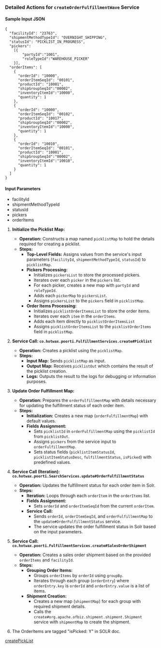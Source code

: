 ### **Detailed Actions for `createOrderFulfillmentWave` Service**

#### Sample Input JSON
```
{
  "facilityId": "23763",
  "shipmentMethodTypeId": "OVERNIGHT_SHIPPING",
  "statusId": "PICKLIST_IN_PROGRESS",
  "pickers": 
    [{
        "partyId":"1001",
        "roleTypeId":"WAREHOUSE_PICKER"
    }],
  "orderItems": [
    {
      "orderId": "10000",
      "orderItemSeqId": "00101",
      "productId": "10001",
      "shipGroupSeqId":"00002",
      "inventoryItemId":"10000",
      "quantity": 1
    },
    {
      "orderId": "10000",
      "orderItemSeqId": "00102",
      "productId": "10017",
      "shipGroupSeqId":"00002",
      "inventoryItemId":"10000",
      "quantity": 1
    },
    {
      "orderId": "10010",
      "orderItemSeqId": "00101",
      "productId": "10001",
      "shipGroupSeqId":"00002",
      "inventoryItemId":"10010",
      "quantity": 1
    }
  ]
}
```

#### Input Parameters

- facilityId
- shipmentMethodTypeId
- statusId
- pickers
- orderItems

1. **Initialize the Picklist Map:**  
   * **Operation:** Constructs a map named `picklistMap` to hold the details required for creating a picklist.  
   * **Steps:**  
     * **Top-Level Fields:** Assigns values from the service's input parameters (`facilityId`, `shipmentMethodTypeId`, `statusId`) to `picklistMap`.  
     * **Pickers Processing:**  
       * Initializes `pickersList` to store the processed pickers.  
       * Iterates over each `picker` in the `pickers` list.  
       * For each picker, creates a new map with `partyId` and `roleTypeId`.  
       * Adds each `pickerMap` to `pickersList`.  
       * Assigns `pickersList` to the `pickers` field in `picklistMap`.  
     * **Order Items Processing:**  
       * Initializes `picklistOrderItemsList` to store the order items.  
       * Iterates over each `item` in the `orderItems`.  
       * Adds each item directly to `picklistOrderItemsList` 
       * Assigns `picklistOrderItemsList` to the `picklistOrderItems` field in `picklistMap`.  
2. **Service Call: `co.hotwax.poorti.FulfillmentServices.create#Picklist`**  
   * **Operation:** Creates a picklist using the `picklistMap`.  
   * **Steps:**  
     * **Input Map:** Sends `picklistMap` as input.  
     * **Output Map:** Receives `picklistOut` which contains the result of the picklist creation.  
     * **Logs:** Outputs the result to the logs for debugging or information purposes.  
3. **Update Order Fulfillment Map:**  
   * **Operation:** Prepares the `orderFulfillmentMap` with details necessary for updating the fulfillment status of each order item.  
   * **Steps:**  
     * **Initialization:** Creates a new map (`orderFulfillmentMap`) with default values.  
     * **Fields Assignment:**  
       * Sets `picklistId` in `orderFulfillmentMap` using the `picklistId` from `picklistOut`.  
       * Assigns `pickers` from the service input to `orderFulfillmentMap`.  
       * Sets status fields (`picklistItemStatusId`, `picklistItemStatusDesc`, `fulfillmentStatus`, `isPicked`) with predefined values.  
4. **Service Call (Iteration): `co.hotwax.poorti.SearchServices.update#OrderFulfillmentStatus`**  
   * **Operation:** Updates the fulfillment status for each order item in Solr.  
   * **Steps:**  
     * **Iteration:** Loops through each `orderItem` in the `orderItems` list.  
     * **Fields Assignment:**  
       * Sets `orderId` and `orderItemSeqId` from the current `orderItem`.  
     * **Service Call:**  
       * Sends `orderId`, `orderItemSeqId`, and `orderFulfillmentMap` to the `update#OrderFulfillmentStatus` service.  
       * The service updates the order fulfillment status in Solr based on the input parameters.  
5. **Service Call: `co.hotwax.poorti.FulfillmentServices.create#SalesOrderShipment`**  
   * **Operation:** Creates a sales order shipment based on the provided `orderItems` and `facilityId`.  
   * **Steps:**  
     * **Grouping Order Items:**  
       * Groups `orderItems` by `orderId` using `groupBy`.  
       * Iterates through each group (`orderEntry`) where `orderEntry.key` is `orderId` and `orderEntry.value` is a list of items.  
     * **Shipment Creation:**  
       * Creates a new map (`shipmentMap`) for each group with required shipment details.  
       * Calls the `create#org.apache.ofbiz.shipment.shipment.Shipment` service with `shipmentMap` to create the shipment.

6. The OrderItems are tagged "isPicked: Y" in SOLR doc.

[createPickList](PickList.md)
